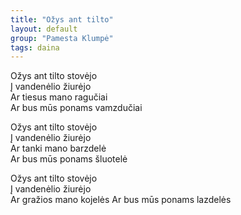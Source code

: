 ```yaml
---
title: "Ožys ant tilto"
layout: default
group: "Pamesta Klumpė"
tags: daina
---
```

Ožys ant tilto stovėjo  
Į vandenėlio žiurėjo  
Ar tiesus mano ragučiai  
Ar bus mūs ponams vamzdučiai

Ožys ant tilto stovėjo  
Į vandenėlio žiurėjo  
Ar tanki mano barzdelė  
Ar bus mūs ponams šluotelė

Ožys ant tilto stovėjo  
Į vandenėlio žiurėjo  
Ar gražios mano kojelės
Ar bus mūs ponams lazdelės
